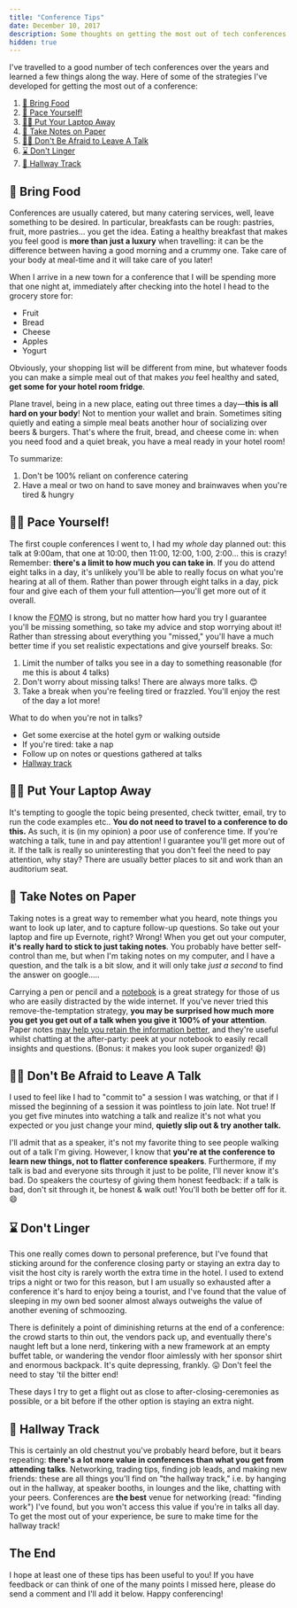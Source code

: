 ```yaml
---
title: "Conference Tips"
date: December 10, 2017
description: Some thoughts on getting the most out of tech conferences.
hidden: true
---
```


I've travelled to a good number of tech conferences over the years and learned a few things along the way. Here of some of the strategies I've developed for getting the most out of a conference:

1. [🥗 Bring Food](#-bring-food)
2. [🏃‍ Pace Yourself!](#-pace-yourself-)
3. [👩‍💻 Put Your Laptop Away](#-put-your-laptop-away)
4. [📝 Take Notes on Paper](#-take-notes-on-paper)
5. [🚶‍♀️ Don't Be Afraid to Leave A Talk](#-don-39-t-be-afraid-to-leave-a-talk)
6. [⌛️ Don't Linger](#-don-39-t-linger)
7. [💬 Hallway Track](#-hallway-track)

## 🥗 Bring Food

Conferences are usually catered, but many catering services, well, leave something to be desired. In particular, breakfasts can be rough: pastries, fruit, more pastries... you get the idea. Eating a healthy breakfast that makes you feel good is **more than just a luxury** when travelling: it can be the difference between having a good morning and a crummy one. Take care of your body at meal-time and it will take care of you later!

When I arrive in a new town for a conference that I will be spending more that one night at, immediately after checking into the hotel I head to the grocery store for:

* Fruit
* Bread
* Cheese
* Apples
* Yogurt

Obviously, your shopping list will be different from mine, but whatever foods you can make a simple meal out of that makes _you_ feel healthy and sated, **get some for your hotel room fridge**.

Plane travel, being in a new place, eating out three times a day&mdash;**this is all hard on your body**! Not to mention your wallet and brain. Sometimes siting quietly and eating a simple meal beats another hour of socializing over beers & burgers. That's where the fruit, bread, and cheese come in: when you need food and a quiet break, you have a meal ready in your hotel room!

To summarize:

1. Don't be 100% reliant on conference catering
2. Have a meal or two on hand to save money and brainwaves when you're tired & hungry

## 🏃‍♀️ Pace Yourself!

The first couple conferences I went to, I had my *whole* day planned out: this talk at 9:00am, that one at 10:00, then 11:00, 12:00, 1:00, 2:00... this is crazy! Remember: **there's a limit to how much you can take in**. If you do attend eight talks in a day, it's unlikely you'll be able to really focus on what you're hearing at all of them. Rather than power through eight talks in a day, pick four and give each of them your full attention&mdash;you'll get more out of it overall.

I know the <abbr title="Fear Of Missing Out">FOMO</abbr> is strong, but no matter how hard you try I guarantee you'll be missing something, so take my advice and stop worrying about it! Rather than stressing about everything you "missed," you'll have a much better time if you set realistic expectations and give yourself breaks. So:

1. Limit the number of talks you see in a day to something reasonable (for me this is about 4 talks)
2. Don't worry about missing talks! There are always more talks. 😊
3. Take a break when you're feeling tired or frazzled. You'll enjoy the rest of the day a lot more!

What to do when you're not in talks?

*  Get some exercise at the hotel gym or walking outside
*  If you're tired: take a nap
*  Follow up on notes or questions gathered at talks
*  [Hallway track](#hallway-track)

## 👨‍💻 Put Your Laptop Away

It's tempting to google the topic being presented, check twitter, email, try to run the code examples etc.. **You do not need to travel to a conference to do this.** As such, it is (in my opinion) a poor use of conference time. If you're watching a talk, tune in and pay attention! I guarantee you'll get more out of it. If the talk is really so uninteresting that you don't feel the need to pay attention, why stay? There are usually better places to sit and work than an auditorium seat.

## 📝 Take Notes on Paper

Taking notes is a great way to remember what you heard, note things you want to look up later, and to capture follow-up questions. So take out your laptop and fire up Evernote, right? Wrong! When you get out your computer, **it's really hard to stick to just taking notes**. You probably have better self-control than me, but when I'm taking notes on my computer, and I have a question, and the talk is a bit slow, and it will only take _just a second_ to find the answer on google..... 

Carrying a pen or pencil and a [notebook](http://bulletjournal.com/) is a great strategy for those of us who are easily distracted by the wide internet. If you've never tried this remove-the-temptation strategy, **you may be surprised how much more you get you get out of a talk when you give it 100% of your attention**. Paper notes [may help you retain the information better](http://www.pbs.org/wgbh/nova/next/body/taking-notes-by-hand-could-improve-memory-wt/), and they're useful whilst chatting at the after-party: peek at your notebook to easily recall insights and questions. (Bonus: it makes you look super organized! 😄)

## 🚶‍♀️ Don't Be Afraid to Leave A Talk

I used to feel like I had to "commit to" a session I was watching, or that if I missed the beginning of a session it was pointless to join late. Not true! If you get five minutes into watching a talk and realize it's not what you expected or you just change your mind, **quietly slip out & try another talk.**

I'll admit that as a speaker, it's not my favorite thing to see people walking out of a talk I'm giving. However, I know that **you're at the conference to learn new things, not to flatter conference speakers**. Furthermore, if my talk is bad and everyone sits through it just to be polite, I'll never know it's bad. Do speakers the courtesy of giving them honest feedback: if a talk is bad, don't sit through it, be honest & walk out! You'll both be better off for it. 😄

## ⌛️ Don't Linger

This one really comes down to personal preference, but I've found that sticking around for the conference closing party or staying an extra day to visit the host city is rarely worth the extra time in the hotel. I used to extend trips a night or two for this reason, but I am usually so exhausted after a conference it's hard to enjoy being a tourist, and I've found that the value of sleeping in my own bed sooner almost always outweighs the value of another evening of schmoozing.

There is definitely a point of diminishing returns at the end of a conference: the crowd starts to thin out, the vendors pack up, and eventually there's naught left but a lone nerd, tinkering with a new framework at an empty buffet table, or wandering the vendor floor aimlessly with her sponsor shirt and enormous backpack. It's quite depressing, frankly. 😛 Don't feel the need to stay 'til the bitter end!

These days I try to get a flight out as close to after-closing-ceremonies as possible, or a bit before if the other option is staying an extra night.

## 💬 Hallway Track

This is certainly an old chestnut you've probably heard before, but it bears repeating: **there's a lot more value in conferences than what you get from attending talks**. Networking, trading tips, finding job leads, and making new friends: these are all things you'll find on "the hallway track," i.e. by hanging out in the hallway, at speaker booths, in lounges and the like, chatting with your peers. Conferences are **the best** venue for networking (read: "finding work") I've found, but you won't access this value if you're in talks all day. To get the most out of your experience, be sure to make time for the hallway track!

## The End

I hope at least one of these tips has been useful to you! If you have feedback or can think of one of the many points I missed here, please do send a comment and I'll add it below. Happy conferencing!